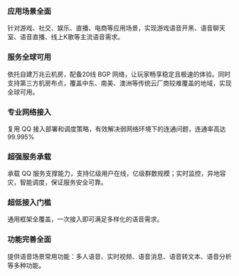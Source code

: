 ### 应用场景全面
针对游戏、社交、娱乐、直播、电商等应用场景，实现游戏语音开黑、语音聊天室、语音直播、线上K歌等主流语音需求。

### 服务全球可用
依托自建万兆云机房，配备20线 BGP 网络，让玩家畅享稳定且极速的体验。同时支持第三方机房布点，覆盖中东、南美、澳洲等传统云厂商较难覆盖的地域，实现全球可用。

### 专业网络接入
复用 QQ 接入部署和调度策略，有效解决弱网络环境下的连通问题，连通率高达99.995%

### 超强服务承载
承载 QQ 服务支撑能力，支持亿级用户在线，亿级群数规模；实时监控，异地容灾，智能调度，保证服务安全可靠。

### 超低接入门槛
通用框架全覆盖，一次接入即可满足多样化的语音需求。

### 功能完善全面
 
提供语音场景常用功能：多人语音、实时视频、语音消息、语音转文本、语音分析等多种功能。
  

